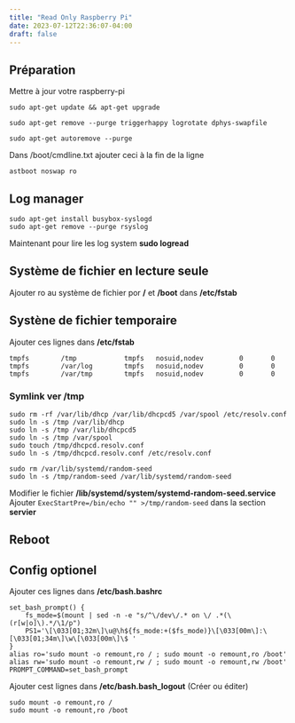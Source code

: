 ```yaml
---
title: "Read Only Raspberry Pi"
date: 2023-07-12T22:36:07-04:00
draft: false
---
```




## Préparation

Mettre à jour votre raspberry-pi

```
sudo apt-get update && apt-get upgrade
```

```
sudo apt-get remove --purge triggerhappy logrotate dphys-swapfile
```

```
sudo apt-get autoremove --purge
```

Dans /boot/cmdline.txt ajouter ceci à la fin de la ligne

```
astboot noswap ro
```

## Log manager
```
sudo apt-get install busybox-syslogd
sudo apt-get remove --purge rsyslog
```
Maintenant pour lire les log system **sudo logread**


## Système de fichier en lecture seule
Ajouter ro au système de fichier por **/** et **/boot** dans **/etc/fstab**

## Systène de fichier temporaire
Ajouter ces lignes dans **/etc/fstab**
```
tmpfs        /tmp            tmpfs   nosuid,nodev         0       0
tmpfs        /var/log        tmpfs   nosuid,nodev         0       0
tmpfs        /var/tmp        tmpfs   nosuid,nodev         0       0
```

### Symlink ver /tmp
```
sudo rm -rf /var/lib/dhcp /var/lib/dhcpcd5 /var/spool /etc/resolv.conf
sudo ln -s /tmp /var/lib/dhcp
sudo ln -s /tmp /var/lib/dhcpcd5
sudo ln -s /tmp /var/spool
sudo touch /tmp/dhcpcd.resolv.conf
sudo ln -s /tmp/dhcpcd.resolv.conf /etc/resolv.conf
```

```
sudo rm /var/lib/systemd/random-seed
sudo ln -s /tmp/random-seed /var/lib/systemd/random-seed
```

Modifier le fichier **/lib/systemd/system/systemd-random-seed.service**
Ajouter 
```ExecStartPre=/bin/echo "" >/tmp/random-seed``` 
dans la section **servier**


## Reboot

## Config optionel
Ajouter ces lignes dans **/etc/bash.bashrc**
```
set_bash_prompt() {
    fs_mode=$(mount | sed -n -e "s/^\/dev\/.* on \/ .*(\(r[w|o]\).*/\1/p")
    PS1='\[\033[01;32m\]\u@\h${fs_mode:+($fs_mode)}\[\033[00m\]:\[\033[01;34m\]\w\[\033[00m\]\$ '
}
alias ro='sudo mount -o remount,ro / ; sudo mount -o remount,ro /boot'
alias rw='sudo mount -o remount,rw / ; sudo mount -o remount,rw /boot'
PROMPT_COMMAND=set_bash_prompt
```

Ajouter cest lignes dans **/etc/bash.bash_logout** (Créer ou éditer)
```
sudo mount -o remount,ro /
sudo mount -o remount,ro /boot
```
